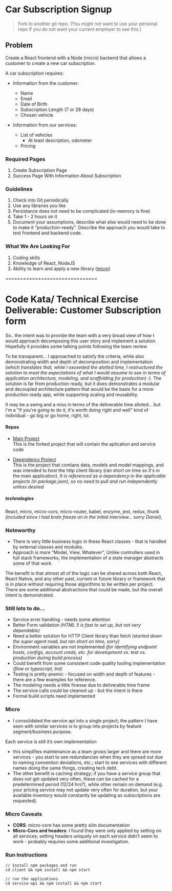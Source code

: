 # Car Subscription Signup

> Fork to another git repo. (You might not want to use your personal repo if you do not want your current employer to see this.)

## Problem

Create a React frontend with a Node (micro) backend that allows a customer to create a new car subscription.

A car subscription requires:

* Information from the customer:

  * Name
  * Email
  * Date of Birth
  * Subscription Length (7 or 28 days)
  * Chosen vehicle

* Information from our services:
  * List of vehicles
    * At least description, odometer
  * Pricing

### Required Pages

1.  Create Subscription Page
2.  Success Page With Information About Subscription

### Guidelines

1.  Check into Git periodically
2.  Use any libraries you like
3.  Persistance does not need to be complicated (in-memory is fine)
4.  Take 1 - 2 hours on it
5.  Document your assumptions, describe what else would need to be done to make it "production-ready". Describe the approach you would take to test frontend and backend code.

### What We Are Looking For

1.  Coding skills
2.  Knowledge of React, NodeJS
3.  Ability to learn and apply a new library ([micro](https://github.com/zeit/micro))


===============================

# Code Kata/ Technical Exercise Deliverable: Customer Subscription form

So.. the intent was to provide the team with a very broad view of how I would approach decomposing this user story and implement a solution. Hopefully it provides some talking points following the team review. 

To be transparent… I approached to satisfy the criteria, while also demonstrating width and depth of decomposition and implementation _(which translates that, while I exceeded the alotted time, I restructured the solution to meet the expectations of what I would assume to see in terms of application architecture, modeling, and scaffolding for production) :)_. The solution is far from production ready, but it does demonstrates a modular and decoupled architecture pattern that would be the basis for a more production ready app, while supporting scaling and reusability.

It may be a swing and a miss in terms of the deliverable time alloted... but I'm a "if you're going to do it, it's worth doing right and well" kind of individual - go big or go home, right, lol.


#### Repos
 - [Main Project](https://github.com/bretphillips/project-react-node)  
  This is the forked project that will contain the aplication and service code
 
 - [Dependency Project](https://github.com/bretphillips/project-react-node-resources)  
This is the project that contians data, models and model mappings, and was intended to host the http client library (ran short on time so it's in the main application). _It is referenced as a dependency in the applicable projects (in package.json), so no need to pull and run independently unless desired_ 

##### technologies
React, micro, micro-cors, micro-router, babel, enzyme, jest, redux, thunk _(included since I had brain freeze on in the initial interview... sorry Daniel)_, 


### Noteworthy
 - There is very little business logic in these React classes - that is handled by external classes and modules. 
 - Approach is more “Model, View, Whatever”, Unlike controllers used in full stack frameworks, the implementation of a state manager abstracts some of that work. 
 
The benefit is that almost all of the logic can be shared across both React, React Native, and any other past, current or future library or framework that is in place without requiring those algorithms to be written per project. There are some additional abstractions that could be made, but the overall intent is demonstrated.

### Still lots to do… 
- Service error handling - needs some attention
- Better Form validation _(HTML 5 is fast to set up, but not very dependable)_
- Need a better solution for HTTP Client library than fetch _(started down the super agent road, but ran short on time, sorry)_
- Environment variables are not implemented _(for identifying endpoint hosts, configs, account creds, etc. for development vs. test vs. production during build process)_
- Could benefit from some consistent code quality tooling implementation _(flow or typescript, lint)_
- Testing is pretty anemic - focused on width and depth of features - there are a few examples for reference.
- The modeling needs a little finesse due to deliverable time frame
- The service calls could be cleaned up - but the intent is there
- Formal build scripts need implemented

### Micro 
- I consolidated the service api into a single project; the pattern I have seen with similar services is to group into projects by feature segment/business purpose. 

Each service is still it’s own implementation 
-	this simplifies maintenance as a team grows larger and there are more services - you start to see redundancies when they are spread out due to naming convention deviations, etc.; start to see services with different names doing the same things, creating tech debt.
- The other benefit is caching strategy; if you have a service group that does not get updated very often, these can be cached for a predetermined period (12/24 hrs?), while other remain on demand (e.g. your pricing service may not update very often for duration, but your available inventory would constantly be updating as subscriptions are requested). 

### Micro Caveats
 - **CORS**: micro-core has some pretty slim documentation
 - **Micro-Cors and headers**: I found they were only applied  by setting on all services; setting headers uniquely on each service didn’t seem to work - probably requires some additional investigation.

### Run Instructions
```
// Install npm packages and run
cd client && npm install && npm start

// run the applications
cd service-api && npm install && npm start
```
